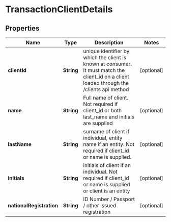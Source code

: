 # TransactionClientDetails

## Properties
Name | Type | Description | Notes
------------ | ------------- | ------------- | -------------
**clientId** | **String** | unique identifier by which the client is known at consumer. It must match the client_id on a client loaded through the /clients api method |  [optional]
**name** | **String** | Full name of client. Not required if client_id or both last_name and initials are supplied |  [optional]
**lastName** | **String** | surname of client if individual, entity name if an entity. Not required if client_id or name is supplied. |  [optional]
**initials** | **String** | initials of client if an individual. Not required if client_id or name is supplied or client is an entity |  [optional]
**nationalRegistration** | **String** | ID Number / Passport / other issued registration |  [optional]
